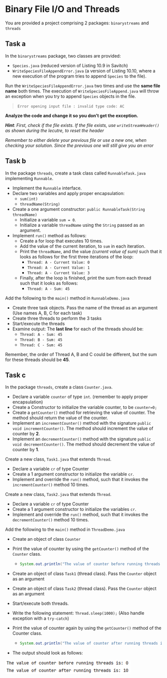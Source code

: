 # Binary File I/O and Threads

You are provided a project comprising 2 packages: `binarystreams` and `threads`

## Task a

In the `binarystreams` package, two classes are provided:

- `Species.java` (reduced version of Listing 10.9 in Savitch) 
- `WriteSpeciesFileAppendError.java` (a version of Listing 10.10, where a new execution of the program tries to append `Species` to the file). 

Run the `WriteSpeciesFileAppendError.java` two times and use the **same file name** both times. The execution of `WriteSpeciesFileAppend.java` will throw an exception when you try to append `Species` objects in the file.

> `Error opening input file : invalid type code: AC`

**Analyze the code and change it so you don’t get the exception.**

***Hint***: *First, check if the file exists. If the file exists, use `writeStreamHeader()` as shown during the lecutre, to reset the header*

*Remember to either delete your previous file or use a new one, when checking your solution. Since the previous one will still give you an error*

## Task b

In the package `threads`, create a task class called `RunnableTask.java` implementing `Runnable`.

- Implement the `Runnable` interface.
- Declare two variables and apply proper encapsulation:
  -  `sum(int)`
  - `threadName(String)`
- Create a one argument constructor: `public RunnableTask(String threadName)`
  - Initialize a variable `sum = 0`.
  - Initialize a variable `threadName` using the `String` passed as an argument.
- Implement `run()` method as follows:
  - Create a for loop that executes 10 times.
  - Add the value of the current iteration, to `sum` in each iteration.
  - Print the `threadName`, and the value *(current value of sum)* such that it looks as follows for the first three iterations of the loop:
    - `Thread: A - Current Value: 0`
    - `Thread: A - Current Value: 1`
    - `Thread: A - Current Value: 3`
  - Finally, after the loop is finished, print the sum from each thread such that it looks as follows: 
    - `Thread: A - Sum: 45`



Add the following to the `main()` method in `RunnableDemo.java`
- Create three task objects. Pass the name of the thread as an argument (Use names A, B, C for each task)
- Create three threads to perform the 3 tasks
- Start/execute the threads
- Examine output: The **last line** for each of the threads should be:
  - `Thread: A - Sum: 45`
  - `Thread: B - Sum: 45`
  - `Thread: C - Sum: 45`

Remember, the order of Thread A, B and C could be different, but the sum for these threads should be **45**.

## Task c

In the package `threads`, create a class `Counter.java`.

- Declare a variable `counter` of type `int`. (remember to apply proper encapsulation)
- Create a Constructor to initialize the variable counter, to be `counter=0;`
- Create a `getCounter()` method for retrieving the value of counter. The method should return the value of the counter.
- Implement an `incrementCounter()` method with the signature `public void incrementCounter()`. The method should increment the value of counter by **2**.
- Implement an `decrementCounter()` method with the signature `public void decrementCounter()`. The method should decrement the value of counter by **1**.



Create a new class, `Task1.java` that extends `Thread`.

- Declare a variable `cr` of type Counter
- Create a 1 argument constructor to initialize the variable `cr`.
- Implement and override the `run()` method, such that it invokes the `incrementCounter()` method 10 times.



Create a new class, `Task2.java`  that extends `Thread`.

- Declare a variable `cr` of type Counter
- Create a 1 argument constructor to initialize the variables `cr`.
- Implement and override the `run()` method, such that it invokes the `decrementCounter()` method 10 times.



Add the following to the `main()` method in `ThreadDemo.java`

- Create an object of class `Counter`

- Print the value of counter by using the `getCounter()` method of the `Counter` class.

  - ```java
    System.out.println("The value of counter before running threads is: " + counter.getCounter());
    ```

- Create an object of class `Task1` (thread class). Pass the `Counter` object as an argument

- Create an object of class `Task2` (thread class). Pass the `Counter` object as an argument

- Start/execute both threads.

- Write the following statement: `Thread.sleep(1000);` (Also handle exception with a `try-catch`)

- Print the value of counter again by using the `getCounter()` method of the Counter class.

  - ```java
    System.out.println("The value of counter after running threads is: " + counter.getCounter());
    ```

- The output should look as follows:

![output2](assets/output.PNG)
